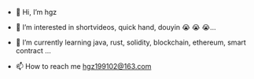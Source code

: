 - 👋 Hi, I’m hgz
- 👀 I’m interested in shortvideos, quick hand, douyin :sob: :sob: :sob:... 
- 🌱 I’m currently learning java, rust, solidity, blockchain, ethereum, smart contract ...

- 📫 How to reach me hgz199102@163.com

<!---
huang-gz/huang-gz is a ✨ special ✨ repository because its `README.md` (this file) appears on your GitHub profile.
You can click the Preview link to take a look at your changes.
--->
